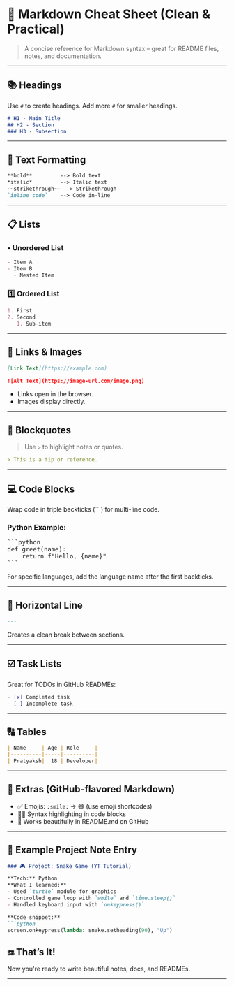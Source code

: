 # 🧾 Markdown Cheat Sheet (Clean & Practical)

> A concise reference for Markdown syntax – great for README files, notes, and documentation.

---

## 📚 Headings

Use `#` to create headings. Add more `#` for smaller headings.

```md
# H1 - Main Title
## H2 - Section
### H3 - Subsection
```

---

## 🔡 Text Formatting

```md
**bold**         --> Bold text  
*italic*         --> Italic text  
~~strikethrough~~ --> Strikethrough  
`inline code`    --> Code in-line  
```

---

## 📋 Lists

### • Unordered List

```md
- Item A
- Item B
  - Nested Item
```

### 1️⃣ Ordered List

```md
1. First
2. Second
   1. Sub-item
```

---

## 🔗 Links & Images

```md
[Link Text](https://example.com)

![Alt Text](https://image-url.com/image.png)
```

- Links open in the browser.
- Images display directly.

---

## 💬 Blockquotes

> Use `>` to highlight notes or quotes.

```md
> This is a tip or reference.
```

---

## 💻 Code Blocks

Wrap code in triple backticks (```) for multi-line code.

### Python Example:
<pre>
```python
def greet(name):
    return f"Hello, {name}"
```
</pre>

For specific languages, add the language name after the first backticks.

---

## 📌 Horizontal Line

```md
---
```

Creates a clean break between sections.

---

## ☑️ Task Lists

Great for TODOs in GitHub READMEs:

```md
- [x] Completed task
- [ ] Incomplete task
```

---

## 🔠 Tables

```md
| Name     | Age | Role     |
|----------|-----|----------|
| Pratyaksh|  18 | Developer|
```

---

## 🎨 Extras (GitHub-flavored Markdown)

- ✅ Emojis: `:smile:` → 😄 (use emoji shortcodes)
- 👨‍💻 Syntax highlighting in code blocks
- 🚀 Works beautifully in README.md on GitHub

---

## 📁 Example Project Note Entry

```md
### 🎮 Project: Snake Game (YT Tutorial)

**Tech:** Python  
**What I learned:**
- Used `turtle` module for graphics
- Controlled game loop with `while` and `time.sleep()`
- Handled keyboard input with `onkeypress()`

**Code snippet:**
```python
screen.onkeypress(lambda: snake.setheading(90), "Up")
```

## 🔚 That’s It!

Now you're ready to write beautiful notes, docs, and READMEs.

---
